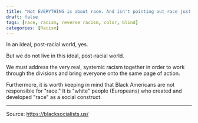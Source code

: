 ```yaml
---
title: "Not EVERYTHING is about race. And isn't pointing out race just being racist, encouraging racism, or dividing us further?"
draft: false
tags: [race, racism, reverse racism, color, blind]
categories: [Racism]
---
```


In an ideal, post-racial world, yes.  
  
But we do not live in this ideal, post-racial world.  
  
We must address the very real, systemic racism together in order to work through the divisions and bring everyone onto the same page of action.  
  
Furthermore, it is worth keeping in mind that Black Americans are not responsible for "race." It is "white" people (Europeans) who created and developed "race" as a social construct.

----
Source: https://blacksocialists.us/

